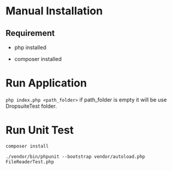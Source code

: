 # Manual Installation

## Requirement

* php installed

* composer installed

# Run Application

``` php index.php <path_folder> ```
if path_folder is empty it will be use DropsuiteTest folder.

# Run Unit Test

``` composer install ```

``` ./vendor/bin/phpunit --bootstrap vendor/autoload.php FileReaderTest.php ```
